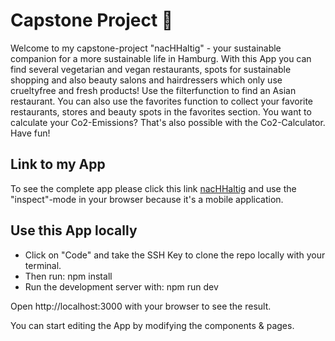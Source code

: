 # Capstone Project 🌿

Welcome to my capstone-project "nacHHaltig" - your sustainable companion for a more sustainable life in Hamburg. With this App you can find several vegetarian and vegan restaurants, spots for sustainable shopping and also beauty salons and hairdressers which only use crueltyfree and fresh products! Use the filterfunction to find an Asian restaurant. You can also use the favorites function to collect your favorite restaurants, stores and beauty spots in the favorites section. You want to calculate your Co2-Emissions? That's also possible with the Co2-Calculator. Have fun!

## Link to my App

To see the complete app please click this link [nacHHaltig](https://capstone-project-lovat.vercel.app/) and use the "inspect"-mode in your browser because it's a mobile application.

## Use this App locally

- Click on "Code" and take the SSH Key to clone the repo locally with your terminal.
- Then run: npm install
- Run the development server with: npm run dev

Open http://localhost:3000 with your browser to see the result.

You can start editing the App by modifying the components & pages.
